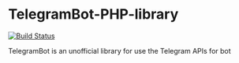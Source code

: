 # TelegramBot-PHP-library

[![Build Status](https://travis-ci.org/paranoiasystem/TelegramBot-PHP-library.svg?branch=master)](https://travis-ci.org/paranoiasystem/TelegramBot-PHP-library)

TelegramBot is an unofficial library for use the Telegram APIs for bot
